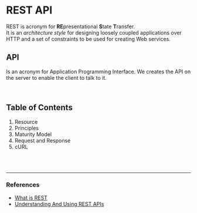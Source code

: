 # REST API

REST is acronym for **RE**presentational **S**tate **T**ransfer.<br>
It is an *architecture style* for designing loosely coupled applications over HTTP and a set of constraints to be used for creating Web services.

## API
Is an acronym for Application Programming Interface. We creates the API on the server to enable the client to talk to it.


<br>

## Table of Contents

1. Resource
2. Principles
3. Maturity Model
4. Request and Response
5. cURL


<br>
<br>

---
### References
* [What is REST](https://restfulapi.net/)
* [Understanding And Using REST APIs](https://www.smashingmagazine.com/2018/01/understanding-using-rest-api/)